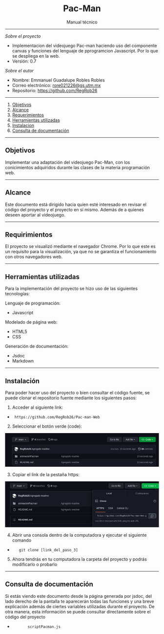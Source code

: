 # <center> Pac-Man

<div style="text-align: center;"> Manual técnico</div>


***
*Sobre el proyecto*

   * Implementacion del videojuego Pac-man haciendo uso del componente canvas y funciones del lenguaje de pprogramcion
    Javascript. Por lo que se despliega en la web.
   * Versión: 0.7

*Sobre el autor*

* Nombre: Emmanuel Guadalupe Robles Robles
* Correo electrónico: <rore021226@gs.utm.mx>
* Repositorio: <https://github.com/RegRob26>
***

1. [Objetivos](#1)
2. [Alcance](#2)
3. [Requerimientos](#3)
4. [Herramientas utilizadas](#4)
5. [Instalacion](#5)
6. [Consulta de documentación](#6)

***

<a name="1">

## Objetivos
</a>
   Implementar una adaptación del videojuego Pac-Man, con los conicimientos adquiridos durante las clases de la materia
   programación web.

***

<a name="2">

## Alcance
</a>
Este documento está dirigido hacia quien esté interesado en revisar el código del proyecto y el proyecto en sí mismo. 
Además de a quienes deseen aportar al videojuego.


***
<a name="3">

## Requirimientos
</a>

El proyecto se visualizó mediante el navegador Chrome. Por lo que este es un requisito para la visualización,
ya que no se garantiza el funcionamiento con otros navegadores web.
    

***
<a name="4">

## Herramientas utilizadas
</a>

Para la implementación del proyecto se hizo uso de las siguientes tecnologías:

Lenguaje de programación:

* Javascript

Modelado de página web:

* HTML5
* CSS

Generación de documentación:

* Jsdoc
* Markdown

---
<a name="5">

## Instalación
</a>

Para poder hacer uso del proyecto o bien consultar el código fuente, se puede clonar el repositorio fuente mediante los
siguientes pasos:
1. Acceder al siguiente link:

*      https://github.com/RegRob26/Pac-man-Web

2. Seleccionar el botón verde (code):

![Image](animacionPacman/imagenes/Screenshot_125.png)

3. Copiar el link de la pestaña https:

![Image](animacionPacman/out/styles/Screenshot_127.png)

4. Abrir una consola dentro de la computadora y ejecutar el siguiente comando
*        git clone [link_del_paso_3]

5. Ahora tendrás en tu computadora la carpeta del proyecto y podrás modificarlo o probarlo

----
<a name="">

## Consulta de documentación

</a>

Si estás viendo este documento desde la página generada por jsdoc, del lado derecho de la pantalla te aparecerán todas
las funciones y una breve explicación además de ciertes variables utilizadas durante el proyecto.
De otra manera, esta información se puede consultar directamente sobre el código del proyecto
*            scriptPacman.js
